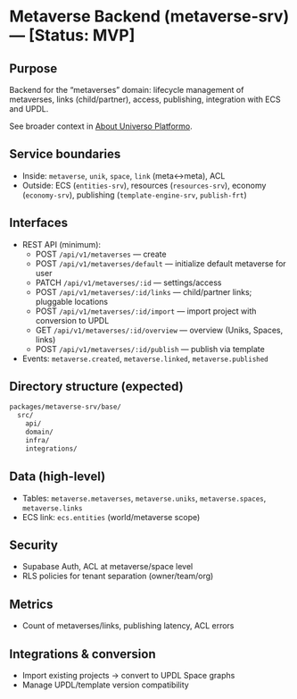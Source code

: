 # Metaverse Backend (metaverse-srv) — [Status: MVP]

## Purpose

Backend for the “metaverses” domain: lifecycle management of metaverses, links (child/partner), access, publishing, integration with ECS and UPDL.

See broader context in [About Universo Platformo](../../universo-platformo/README.md).

## Service boundaries

-   Inside: `metaverse`, `unik`, `space`, `link` (meta↔meta), ACL
-   Outside: ECS (`entities-srv`), resources (`resources-srv`), economy (`economy-srv`), publishing (`template-engine-srv`, `publish-frt`)

## Interfaces

-   REST API (minimum):
    -   POST `/api/v1/metaverses` — create
    -   POST `/api/v1/metaverses/default` — initialize default metaverse for user
    -   PATCH `/api/v1/metaverses/:id` — settings/access
    -   POST `/api/v1/metaverses/:id/links` — child/partner links; pluggable locations
    -   POST `/api/v1/metaverses/:id/import` — import project with conversion to UPDL
    -   GET `/api/v1/metaverses/:id/overview` — overview (Uniks, Spaces, links)
    -   POST `/api/v1/metaverses/:id/publish` — publish via template
-   Events: `metaverse.created`, `metaverse.linked`, `metaverse.published`

## Directory structure (expected)

```txt
packages/metaverse-srv/base/
  src/
    api/
    domain/
    infra/
    integrations/
```

## Data (high-level)

-   Tables: `metaverse.metaverses`, `metaverse.uniks`, `metaverse.spaces`, `metaverse.links`
-   ECS link: `ecs.entities` (world/metaverse scope)

## Security

-   Supabase Auth, ACL at metaverse/space level
-   RLS policies for tenant separation (owner/team/org)

## Metrics

-   Count of metaverses/links, publishing latency, ACL errors

## Integrations & conversion

-   Import existing projects → convert to UPDL Space graphs
-   Manage UPDL/template version compatibility

